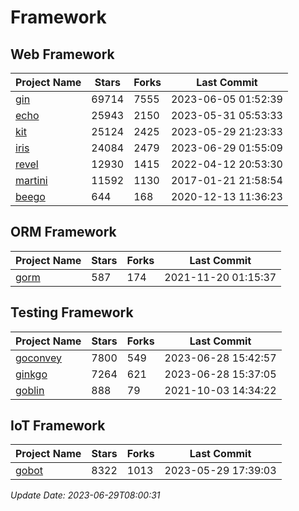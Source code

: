 # Framework

## Web Framework
| Project Name | Stars | Forks | Last Commit |
| ------------ | ----- | ----- | ----------- |
| [gin](https://github.com/gin-gonic/gin) | 69714 | 7555 | 2023-06-05 01:52:39 |
| [echo](https://github.com/labstack/echo) | 25943 | 2150 | 2023-05-31 05:53:33 |
| [kit](https://github.com/go-kit/kit) | 25124 | 2425 | 2023-05-29 21:23:33 |
| [iris](https://github.com/kataras/iris) | 24084 | 2479 | 2023-06-29 01:55:09 |
| [revel](https://github.com/revel/revel) | 12930 | 1415 | 2022-04-12 20:53:30 |
| [martini](https://github.com/go-martini/martini) | 11592 | 1130 | 2017-01-21 21:58:54 |
| [beego](https://github.com/astaxie/beego) | 644 | 168 | 2020-12-13 11:36:23 |

## ORM Framework
| Project Name | Stars | Forks | Last Commit |
| ------------ | ----- | ----- | ----------- |
| [gorm](https://github.com/jinzhu/gorm) | 587 | 174 | 2021-11-20 01:15:37 |

## Testing Framework
| Project Name | Stars | Forks | Last Commit |
| ------------ | ----- | ----- | ----------- |
| [goconvey](https://github.com/smartystreets/goconvey) | 7800 | 549 | 2023-06-28 15:42:57 |
| [ginkgo](https://github.com/onsi/ginkgo) | 7264 | 621 | 2023-06-28 15:37:05 |
| [goblin](https://github.com/franela/goblin) | 888 | 79 | 2021-10-03 14:34:22 |

## IoT Framework
| Project Name | Stars | Forks | Last Commit |
| ------------ | ----- | ----- | ----------- |
| [gobot](https://github.com/hybridgroup/gobot) | 8322 | 1013 | 2023-05-29 17:39:03 |

*Update Date: 2023-06-29T08:00:31*